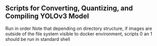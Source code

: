 ## Scripts for Converting, Quantizing, and Compiling YOLOv3 Model
Run in order
Note that depending on directory structure, if images are outside of the file system visible to docker environment, scripts 0 an 1 should be run in standard shell
